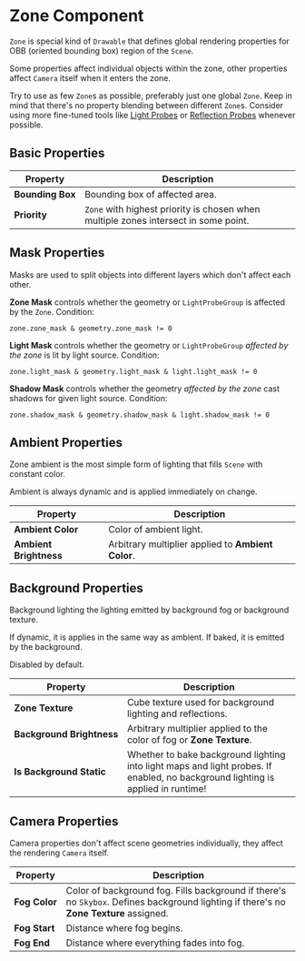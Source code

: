 # Zone Component

`Zone` is special kind of `Drawable` that defines global rendering properties for OBB (oriented bounding box) region of the `Scene`.

Some properties affect individual objects within the zone, other properties affect `Camera` itself when it enters the zone.

Try to use as few `Zone`s as possible, preferably just one global `Zone`. Keep in mind that there's no property blending between different `Zone`s. Consider using more fine-tuned tools like [Light Probes](Rendering-Light-Probes.md) or [Reflection Probes](Rendering-Reflection-Probes.md) whenever possible.

## Basic Properties

|Property|Description|
|-|-|
|**Bounding&nbsp;Box**|Bounding box of affected area.|
|**Priority**|`Zone` with highest priority is chosen when multiple zones intersect in some point.|

## Mask Properties

Masks are used to split objects into different layers which don't affect each other.

**Zone Mask** controls whether the geometry or `LightProbeGroup` is affected by the `Zone`. Condition:

`zone.zone_mask & geometry.zone_mask != 0`

**Light Mask** controls whether the geometry or `LightProbeGroup` *affected by the zone* is lit by light source. Condition:

`zone.light_mask & geometry.light_mask & light.light_mask != 0`

**Shadow Mask** controls whether the geometry *affected by the zone* cast shadows for given light source. Condition:

`zone.shadow_mask & geometry.shadow_mask & light.shadow_mask != 0`

## Ambient Properties

Zone ambient is the most simple form of lighting that fills `Scene` with constant color.

Ambient is always dynamic and is applied immediately on change.

|Property|Description|
|-|-|
|**Ambient Color**|Color of ambient light.|
|**Ambient Brightness**|Arbitrary multiplier applied to **Ambient Color**.|

## Background Properties

Background lighting the lighting emitted by background fog or background texture.

If dynamic, it is applies in the same way as ambient.
If baked, it is emitted by the background.

Disabled by default.

|Property|Description|
|-|-|
|**Zone Texture**|Cube texture used for background lighting and reflections.|
|**Background&nbsp;Brightness**|Arbitrary multiplier applied to the color of fog or **Zone Texture**.|
|**Is&nbsp;Background&nbsp;Static**|Whether to bake background lighting into light maps and light probes. If enabled, no background lighting is applied in runtime!|

## Camera Properties

Camera properties don't affect scene geometries individually, they affect the rendering `Camera` itself.

|Property|Description|
|-|-|
|**Fog&nbsp;Color**|Color of background fog. Fills background if there's no `Skybox`. Defines background lighting if there's no **Zone Texture** assigned.|
|**Fog Start**|Distance where fog begins.|
|**Fog End**|Distance where everything fades into fog.|
